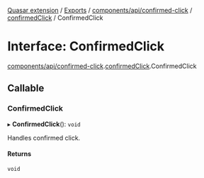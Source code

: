 [Quasar extension](../index.md) / [Exports](../modules.md) / [components/api/confirmed-click](../modules/components_api_confirmed_click.md) / [confirmedClick](../modules/components_api_confirmed_click.confirmedClick.md) / ConfirmedClick

# Interface: ConfirmedClick

[components/api/confirmed-click](../modules/components_api_confirmed_click.md).[confirmedClick](../modules/components_api_confirmed_click.confirmedClick.md).ConfirmedClick

## Callable

### ConfirmedClick

▸ **ConfirmedClick**(): `void`

Handles confirmed click.

#### Returns

`void`
